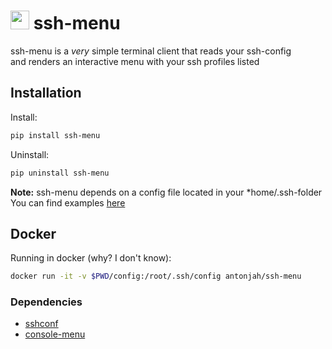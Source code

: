 # <img src="https://cdn.iconscout.com/icon/free/png-256/list-bullets-menu-format-formatting-items-6-3298.png" height="30" width="30"> ssh-menu

ssh-menu is a *very* simple terminal client that reads your ssh-config  
and renders an interactive menu with your ssh profiles listed

## Installation

Install:

```bash
pip install ssh-menu
```

Uninstall:

```bash
pip uninstall ssh-menu
```

**Note:** ssh-menu depends on a config file located in your *home/.ssh-folder  
You can find examples [here](https://www.ssh.com/ssh/config/)

## Docker

Running in docker (why? I don't know):

```bash
docker run -it -v $PWD/config:/root/.ssh/config antonjah/ssh-menu
```

### Dependencies

* [sshconf](https://pypi.org/project/sshconf/)
* [console-menu](https://pypi.org/project/console-menu/)
